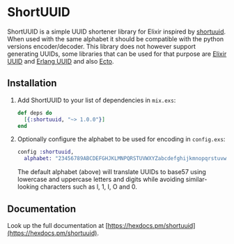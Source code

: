 # ShortUUID

ShortUUID is a simple UUID shortener library for Elixir inspired by [shortuuid](https://github.com/skorokithakis/shortuuid).
When used with the same alphabet it should be compatible with the python versions encoder/decoder.
This library does not however support generating UUIDs, some libraries that can be used for that purpose are
[Elixir UUID](https://github.com/zyro/elixir-uuid) and [Erlang UUID](https://github.com/okeuday/uuid) and also [Ecto](https://hexdocs.pm/ecto/Ecto.UUID.html).

## Installation
1. Add ShortUUID to your list of dependencies in `mix.exs`:
  
    ```elixir
    def deps do
      [{:shortuuid, "~> 1.0.0"}]
    end
    ```
 
2. Optionally configure the alphabet to be used for encoding in `config.exs`:

    ```elixir
    config :shortuuid,
      alphabet: "23456789ABCDEFGHJKLMNPQRSTUVWXYZabcdefghijkmnopqrstuvwxyz"
    ```
 
    The default alphabet (above) will translate UUIDs to base57 using lowercase and uppercase letters
    and digits while avoiding similar-looking characters such as l, 1, I, O and 0.
    

## Documentation

Look up the full documentation at [https://hexdocs.pm/shortuuid](https://hexdocs.pm/shortuuid).
